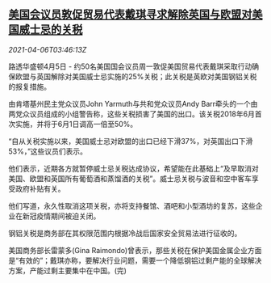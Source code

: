 <!--1617681663000-->
[美国会议员敦促贸易代表戴琪寻求解除英国与欧盟对美国威士忌的关税](https://cn.reuters.com/article/us-trade-uk-euwhiskey-0406-idCNKBS2BT0A1)
------

<div><i>2021-04-06T03:46:13Z</i></div><p>路透华盛顿4月5日 - 约50名美国国会议员周一敦促美国贸易代表戴琪采取行动确保欧盟与英国解除对美国威士忌实施的25%关税；此关税是英欧对美国钢铝关税的报复措施。</p><p>由肯塔基州民主党众议员John Yarmuth与共和党众议员Andy Barr牵头的一个由两党众议员组成的小组警告称，这些关税损害了美国的出口。该关税2018年6月首次实施，并将于6月1日调高一倍至50%。</p><p>“自从关税实施以来，美国威士忌对欧盟的出口已经下滑37%，对英国出口下滑53%，”这些议员们表示。</p><p>他们表示，近期各方就暂停威士忌关税达成协议，希望能在此基础上“及早取消对美国、欧盟和英国所有葡萄酒和蒸馏酒的关税”。威士忌关税与波音和空中客车享受政府补贴有关。</p><p>他们写道，永久性取消这项关税，亦将支持餐馆、酒吧和小型酒坊的复苏，这些企业在新冠疫情期间被迫关闭。</p><p>钢铝关税是商务部在其权限范围内根据冷战后国家安全贸易法进行征收的。</p><p>美国商务部长雷蒙多(Gina Raimondo)曾表示，那些关税在保护美国金属企业方面是“有效的”；戴琪亦称，要解决行业问题，需要一个降低钢铝过剩产能的全球解决方案，产能过剩主要集中在中国。(完)</p>
